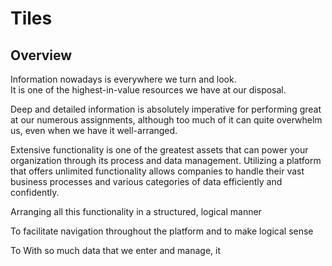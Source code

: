 # Tiles

## Overview

Information nowadays is everywhere we turn and look.  
It is one of the highest-in-value resources we have at our disposal.  

Deep and detailed information is absolutely imperative for performing great at our numerous assignments, although too much of it can quite overwhelm us, even when we have it well-arranged.  


Extensive functionality is one of the greatest assets that can power your organization through its process and data management. 
Utilizing a platform that offers unlimited functionality allows companies to handle their vast business processes and various categories of data efficiently and confidently.  


Arranging all this functionality in a structured, logical manner

To facilitate navigation throughout the platform and to make logical sense

To 
With so much data that we enter and manage, it 
